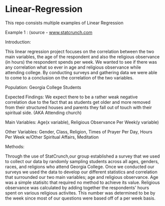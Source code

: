 # Linear-Regression

This repo consists multiple examples of Linear Regression

Example 1 :
(source - www.statcrunch.com

Introduction: 

This linear regression project focuses on the correlation between the two main variables,
the age of the respondent and also the religious observance (in hours) the respondent spends per week. 
We wanted to see if there was any correlation what so ever in age and religious observance while attending college. 
By conducting surveys and gathering data we were able to come to a conclusion on the correlation of the two variables. 

Population: Georgia College Students

Expected Findings: We expect there to be a rather weak negative correlation due to the fact that as students get older
and more removed from their structured houses and parents they fall out of touch with their spiritual side.
(AKA Attending church)

Main Variables: Age(x variable), Religious Observance Per Week(y variable)

Other Variables: Gender, Class, Religion, Times of Prayer Per Day, Hours Per Week w/Other Spiritual Affairs, Meditation

Methods: 

Through the use of StatCrunch,our group established a survey that we used to collect our data by randomly sampling students
across all ages, genders, races, and religions who attend Georgia College.
Once we conducted our surveys we used the data to develop our different statistics and correlation 
that surrounded our two main variables; age and religious observance. 
Age was a simple statisitc that required no method to achieve its value. 
Religious observance was calculated by adding together the respondents' hours spent on various religious activites. 
This number was determined to be by the week since most of our questions were based off of a per week basis. 
